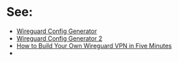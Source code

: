 # See:
- [Wireguard Config Generator](https://www.wireguardconfig.com/)
- [Wireguard Config Generator 2](https://dbca-wa.github.io/wg-webcfg/wg-webcfg.html)
- [How to Build Your Own Wireguard VPN in Five Minutes](https://www.freecodecamp.org/news/build-your-own-wireguard-vpn-in-five-minutes/)
- []()
